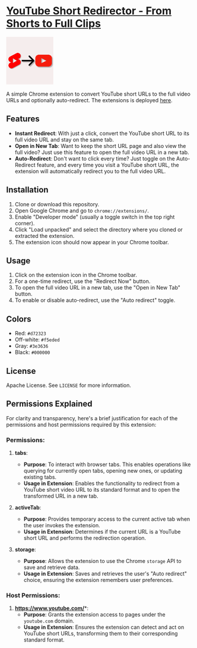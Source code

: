 # [YouTube Short Redirector - From Shorts to Full Clips](https://chrome.google.com/webstore/detail/youtube-short-redirector/mnijpcchboaebolejillacjcmngnhppg/)

[![Icon128.png](images/icon128.png)](https://chrome.google.com/webstore/detail/youtube-short-redirector/mnijpcchboaebolejillacjcmngnhppg/)

A simple Chrome extension to convert YouTube short URLs to the full video URLs and optionally auto-redirect. The extensions is deployed [here](https://chrome.google.com/webstore/detail/youtube-short-redirector/mnijpcchboaebolejillacjcmngnhppg/).

## Features

- **Instant Redirect**: With just a click, convert the YouTube short URL to its full video URL and stay on the same tab.
- **Open in New Tab**: Want to keep the short URL page and also view the full video? Just use this feature to open the full video URL in a new tab.
- **Auto-Redirect**: Don't want to click every time? Just toggle on the Auto-Redirect feature, and every time you visit a YouTube short URL, the extension will automatically redirect you to the full video URL.

## Installation

1. Clone or download this repository.
2. Open Google Chrome and go to `chrome://extensions/`.
3. Enable "Developer mode" (usually a toggle switch in the top right corner).
4. Click "Load unpacked" and select the directory where you cloned or extracted the extension.
5. The extension icon should now appear in your Chrome toolbar.

## Usage

1. Click on the extension icon in the Chrome toolbar.
2. For a one-time redirect, use the "Redirect Now" button.
3. To open the full video URL in a new tab, use the "Open in New Tab" button.
4. To enable or disable auto-redirect, use the "Auto redirect" toggle.

## Colors

- Red: `#d72323`
- Off-white: `#f5eded`
- Gray: `#3e3636`
- Black: `#000000`

## License

Apache License. See `LICENSE` for more information.

## Permissions Explained

For clarity and transparency, here's a brief justification for each of the permissions and host permissions required by this extension:

### Permissions:

1. **tabs**:
   - **Purpose**: To interact with browser tabs. This enables operations like querying for currently open tabs, opening new ones, or updating existing tabs.
   - **Usage in Extension**: Enables the functionality to redirect from a YouTube short video URL to its standard format and to open the transformed URL in a new tab.

2. **activeTab**:
   - **Purpose**: Provides temporary access to the current active tab when the user invokes the extension.
   - **Usage in Extension**: Determines if the current URL is a YouTube short URL and performs the redirection operation.

3. **storage**:
   - **Purpose**: Allows the extension to use the Chrome `storage` API to save and retrieve data.
   - **Usage in Extension**: Saves and retrieves the user's "Auto redirect" choice, ensuring the extension remembers user preferences.

### Host Permissions:

1. **https://www.youtube.com/***:
   - **Purpose**: Grants the extension access to pages under the `youtube.com` domain.
   - **Usage in Extension**: Ensures the extension can detect and act on YouTube short URLs, transforming them to their corresponding standard format.
